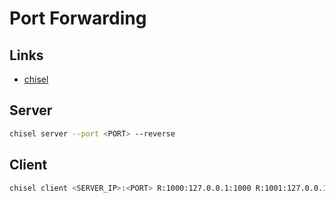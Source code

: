 # Port Forwarding

## Links

- [chisel](https://github.com/jpillora/chisel)

## Server

```sh
chisel server --port <PORT> --reverse
```

## Client

```sh
chisel client <SERVER_IP>:<PORT> R:1000:127.0.0.1:1000 R:1001:127.0.0.1:1001 R:1002:127.0.0.1:1002
```
